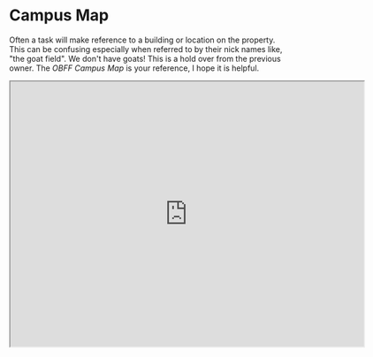 # Campus Map

Often a task will make reference to a building or location on the property. This can be confusing especially when referred to by their nick names like, "the goat field".  We don't have goats! This is a hold over from the previous owner. The *OBFF Campus Map* is your reference, I hope it is helpful.

<iframe src="https://www.google.com/maps/d/u/0/embed?mid=1f8J60varqaHygKOHTuFFyNatDxRKZhm7" width="640" height="480"></iframe>